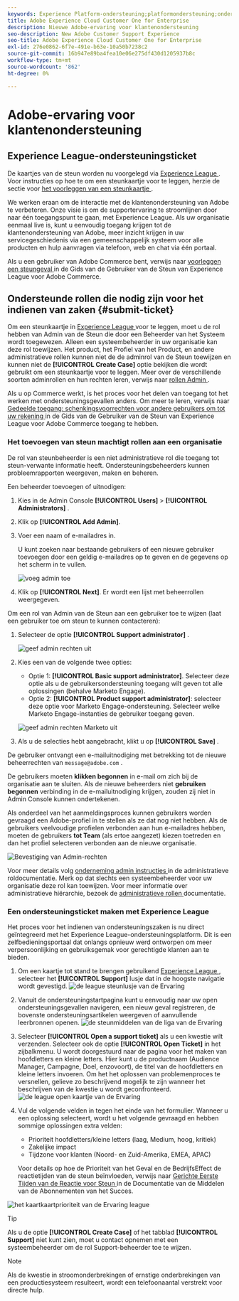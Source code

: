 ```yaml
---
keywords: Experience Platform-ondersteuning;platformondersteuning;ondersteuning voor intelligente services; ondersteuning voor klantenondersteuning; ondersteuning voor attributie-ondersteuning; ondersteuning voor rtcdp; ondersteuningsticket verzenden;klantenondersteuning
title: Adobe Experience Cloud Customer One for Enterprise
description: Nieuwe Adobe-ervaring voor klantenondersteuning
seo-description: New Adobe Customer Support Experience
seo-title: Adobe Experience Cloud Customer One for Enterprise
exl-id: 276e0862-6f7e-491e-b63e-10a50b7238c2
source-git-commit: 16b947e89ba4fea10e06e275df430d1205937b8c
workflow-type: tm+mt
source-wordcount: '862'
ht-degree: 0%

---
```


# Adobe-ervaring voor klantenondersteuning

## Experience League-ondersteuningsticket

De kaartjes van de steun worden nu voorgelegd via [ Experience League ](https://experienceleague.adobe.com/home?lang=nl-NL#support). Voor instructies op hoe te om een steunkaartje voor te leggen, herzie de sectie voor [ het voorleggen van een steunkaartje ](#create-a-support-ticket-with-experience-league).

We werken eraan om de interactie met de klantenondersteuning van Adobe te verbeteren. Onze visie is om de supportervaring te stroomlijnen door naar één toegangspunt te gaan, met Experience League. Als uw organisatie eenmaal live is, kunt u eenvoudig toegang krijgen tot de klantenondersteuning van Adobe, meer inzicht krijgen in uw servicegeschiedenis via een gemeenschappelijk systeem voor alle producten en hulp aanvragen via telefoon, web en chat via één portaal.

Als u een gebruiker van Adobe Commerce bent, verwijs naar [ voorleggen een steungeval ](https://experienceleague.adobe.com/nl/docs/commerce-knowledge-base/kb/help-center-guide/magento-help-center-user-guide#support-case) in de Gids van de Gebruiker van de Steun van Experience League voor Adobe Commerce.

## Ondersteunde rollen die nodig zijn voor het indienen van zaken {#submit-ticket}

Om een steunkaartje in [ Experience League ](https://experienceleague.adobe.com/home?lang=nl-NL#support) voor te leggen, moet u de rol hebben van Admin van de Steun die door een Beheerder van het Systeem wordt toegewezen. Alleen een systeembeheerder in uw organisatie kan deze rol toewijzen. Het product, het Profiel van het Product, en andere administratieve rollen kunnen niet de de adminrol van de Steun toewijzen en kunnen niet de **[!UICONTROL Create Case]** optie bekijken die wordt gebruikt om een steunkaartje voor te leggen. Meer over de verschillende soorten adminrollen en hun rechten leren, verwijs naar [ rollen Admin ](admin-roles.md).

Als u op Commerce werkt, is het proces voor het delen van toegang tot het werken met ondersteuningsgevallen anders. Om meer te leren, verwijs naar [ Gedeelde toegang: schenkingsvoorrechten voor andere gebruikers om tot uw rekening ](https://experienceleague.adobe.com/nl/docs/commerce-knowledge-base/kb/help-center-guide/magento-help-center-user-guide#shared-access) in de Gids van de Gebruiker van de Steun van Experience League voor Adobe Commerce toegang te hebben.

### Het toevoegen van steun machtigt rollen aan een organisatie

De rol van steunbeheerder is een niet administratieve rol die toegang tot steun-verwante informatie heeft. Ondersteuningsbeheerders kunnen probleemrapporten weergeven, maken en beheren.

Een beheerder toevoegen of uitnodigen:

1. Kies in de Admin Console **[!UICONTROL Users]** > **[!UICONTROL Administrators]** .
1. Klik op **[!UICONTROL Add Admin]**.
1. Voer een naam of e-mailadres in.

   U kunt zoeken naar bestaande gebruikers of een nieuwe gebruiker toevoegen door een geldig e-mailadres op te geven en de gegevens op het scherm in te vullen.

   ![ voeg admin ](assets/admin-console-add-admin.png) toe

1. Klik op **[!UICONTROL Next]**. Er wordt een lijst met beheerrollen weergegeven.

Om een rol van Admin van de Steun aan een gebruiker toe te wijzen (laat een gebruiker toe om steun te kunnen contacteren):

1. Selecteer de optie **[!UICONTROL Support administrator]** .

   ![ geef admin rechten ](assets/edit-admin-rights.png) uit

1. Kies een van de volgende twee opties:

   * Optie 1: **[!UICONTROL Basic support administrator]**. Selecteer deze optie als u de gebruikersondersteuning toegang wilt geven tot alle oplossingen (behalve Marketo Engage).
   * Optie 2: **[!UICONTROL Product support administrator]**: selecteer deze optie voor Marketo Engage-ondersteuning. Selecteer welke Marketo Engage-instanties de gebruiker toegang geven.

   ![ geef admin rechten Marketo ](assets/edit-admin-rights-advanced.png) uit

1. Als u de selecties hebt aangebracht, klikt u op **[!UICONTROL Save]** .

De gebruiker ontvangt een e-mailuitnodiging met betrekking tot de nieuwe beheerrechten van `message@adobe.com` .

De gebruikers moeten **klikken begonnen** in e-mail om zich bij de organisatie aan te sluiten. Als de nieuwe beheerders niet **gebruiken begonnen** verbinding in de e-mailuitnodiging krijgen, zouden zij niet in Admin Console kunnen ondertekenen.

Als onderdeel van het aanmeldingsproces kunnen gebruikers worden gevraagd een Adobe-profiel in te stellen als ze dat nog niet hebben. Als de gebruikers veelvoudige profielen verbonden aan hun e-mailadres hebben, moeten de gebruikers **tot Team** (als ertoe aangezet) kiezen toetreden en dan het profiel selecteren verbonden aan de nieuwe organisatie.

![ Bevestiging van Admin-rechten ](assets/admin-rights-confirmation.png)

Voor meer details volg [ onderneming admin instructies ](admin-roles.md#add-enterprise-role) in de administratieve roldocumentatie. Merk op dat slechts een systeembeheerder voor uw organisatie deze rol kan toewijzen. Voor meer informatie over administratieve hiërarchie, bezoek de [ administratieve rollen ](admin-roles.md) documentatie.

### Een ondersteuningsticket maken met Experience League

Het proces voor het indienen van ondersteuningszaken is nu direct geïntegreerd met het Experience League-ondersteuningsplatform. Dit is een zelfbedieningsportaal dat onlangs opnieuw werd ontworpen om meer verpersoonlijking en gebruiksgemak voor gerechtigde klanten aan te bieden.

1. Om een kaartje tot stand te brengen gebruikend [ Experience League ](https://experienceleague.adobe.com/home?lang=nl-NL#support), selecteer het **[!UICONTROL Support]** lusje dat in de hoogste navigatie wordt gevestigd.
   ![ de league steunlusje van de Ervaring ](./assets/experience-league-support-tab.png)
1. Vanuit de ondersteuningstartpagina kunt u eenvoudig naar uw open ondersteuningsgevallen navigeren, een nieuw geval registreren, de bovenste ondersteuningsartikelen weergeven of aanvullende leerbronnen openen.
   ![ de steunmiddelen van de liga van de Ervaring ](./assets/experience-league-support-resources.png)
1. Selecteer **[!UICONTROL Open a support ticket]** als u een kwestie wilt verzenden. Selecteer ook de optie **[!UICONTROL Open Ticket]** in het zijbalkmenu. U wordt doorgestuurd naar de pagina voor het maken van hoofdletters en kleine letters. Hier kunt u de productnaam (Audience Manager, Campagne, Doel, enzovoort), de titel van de hoofdletters en kleine letters invoeren. Om het het oplossen van problemenproces te versnellen, gelieve zo beschrijvend mogelijk te zijn wanneer het beschrijven van de kwestie u wordt geconfronteerd.
   ![ de league open kaartje van de Ervaring ](./assets/experience-league-open-ticket.png)
1. Vul de volgende velden in tegen het einde van het formulier. Wanneer u een oplossing selecteert, wordt u het volgende gevraagd en hebben sommige oplossingen extra velden:

   * Prioriteit hoofdletters/kleine letters (laag, Medium, hoog, kritiek)
   * Zakelijke impact
   * Tijdzone voor klanten (Noord- en Zuid-Amerika, EMEA, APAC)

   Voor details op hoe de Prioriteit van het Geval en de BedrijfsEffect de reactietijden van de steun beïnvloeden, verwijs naar [ Gerichte Eerste Tijden van de Reactie voor Steun ](https://experienceleague.adobe.com/nl/docs/support-resources/data-sheets/overview#targeted-initial-response-times-for-support) in de Documentatie van de Middelen van de Abonnementen van het Succes.

![ het kaartkaartprioriteit van de Ervaring league ](./assets/experience-league-ticket-priority.png)

>[!TIP]
>
> Als u de optie **[!UICONTROL Create Case]** of het tabblad **[!UICONTROL Support]** niet kunt zien, moet u contact opnemen met een systeembeheerder om de rol Support-beheerder toe te wijzen.








>[!NOTE]
>
> Als de kwestie in stroomonderbrekingen of ernstige onderbrekingen van een productiesysteem resulteert, wordt een telefoonaantal verstrekt voor directe hulp.




<!--

## What About the Legacy Systems?

New Tickets/Cases will no longer be able to be submitted in legacy systems as of May 11th.  The [Admin Console](https://adminconsole.adobe.com/) will be used to submit new tickets/cases.

### Existing Tickets/Cases

* Between May 11th and May 20th the legacy systems will remain available to work existing tickets/cases to completion.
* Beginning May 20th the support team will migrate remaining open cases from the legacy systems to the new support experience.  You will receive an email notification regarding how to contact support to continue to work these cases.
-->
